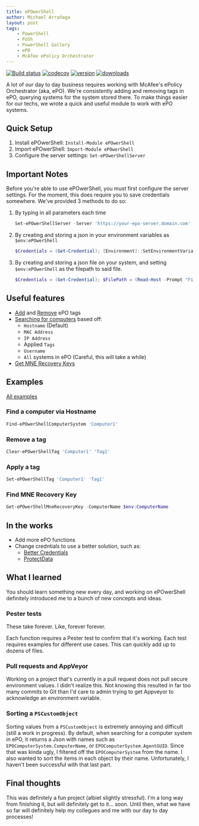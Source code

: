 ```yaml
---
title: ePOwerShell
author: Michael Arrañaga
layout: post
tags:
    - PowerShell
    - PoSh
    - PowerShell Gallery
    - ePO
    - McAfee ePolicy Orchestrator
---
```


[![Build status](https://ci.appveyor.com/api/projects/status/t3kx0sy41ouw7cry?svg=true)](https://ci.appveyor.com/project/UNT-CAS/ePOwerShell)
[![codecov](https://codecov.io/gh/UNT-CAS/ePOwerShell/branch/master/graph/badge.svg)](https://codecov.io/gh/UNT-CAS/ePOwerShell)
[![version](https://img.shields.io/powershellgallery/v/ePOwerShell.svg)](https://www.powershellgallery.com/packages/ePOwerShell)
[![downloads](https://img.shields.io/powershellgallery/dt/ePOwerShell.svg?label=downloads)](https://www.powershellgallery.com/packages/ePOwerShell)

A lot of our day to day business requires working with McAfee's ePolicy Orchestrator (aka, ePO). We're consistently adding and removing tags in ePO, querying systems for the system stored there. To make things easier for our techs, we wrote a quick and useful module to work with ePO systems.

## Quick Setup

1. Install ePOwerShell: `Install-Module ePOwerShell`
2. Import ePOwerShell: `Import-Module ePOwerShell`
3. Configure the server settings: `Set-ePOwerShellServer`

## Important Notes

Before you're able to use ePOwerShell, you must first configure the server settings. For the moment, this does require you to save credentials somewhere. We've provided 3 methods to do so:

1. By typing in all parameters each time

    ```powershell
    Set-ePOwerShellServer -Server 'https://your-epo-server.domain.com' -Port 1234 -Credentials (Get-Credential)
    ```

2. By creating and storing a json in your environment variables as `$env:ePOwerShell`

    ```powershell
    $Credentials = (Get-Credential); [Environment]::SetEnvironmentVariable("ePOwerShell", (@{Server = (Read-Host -Prompt "Server");Port = (Read-Host -Prompt "Port");Username = $Credentials.Username;Password = ($Credentials.Password | ConvertFrom-SecureString);} | ConvertTo-Json -Compress), "User")
    ```

3. By creating and storing a json file on your system, and setting `$env:ePOwerShell` as the filepath to said file.

    ```powershell
    $Credentials = (Get-Credential); $FilePath = (Read-Host -Prompt "Filepath"); @{Server = (Read-Host -Prompt "Server");Port = (Read-Host -Prompt "Port");Username = $Credentials.Username;Password = ($Credentials.Password | ConvertFrom-SecureString);} | ConvertTo-Json | Out-File $FilePath; [Environment]::SetEnvironmentVariable("ePOwerShell", $FilePath, "User")
    ```

## Useful features

* [Add](https://github.com/UNT-CAS/ePOwerShell/blob/master/ePOwerShell/Public/Set-ePOwerShellTag.ps1) and [Remove](https://github.com/UNT-CAS/ePOwerShell/blob/master/ePOwerShell/Public/Clear-ePOwerShellTag.ps1) ePO tags
* [Searching for computers](https://github.com/UNT-CAS/ePOwerShell/blob/master/ePOwerShell/Public/Find-ePOwerShellComputerSystem.ps1) based off:
    * `Hostname` (Default)
    * `MAC Address`
    * `IP Address`
    * Applied `Tags`
    * `Username`
    * `All` systems in ePO (Careful, this will take a while)
* [Get MNE Recovery Keys](https://github.com/UNT-CAS/ePOwerShell/blob/master/ePOwerShell/Public/Get-ePOwerShellMneRecoveryKey.ps1)

## Examples

[All examples](https://github.com/UNT-CAS/ePOwerShell/tree/master/Examples)

### Find a computer via Hostname

```powershell
Find-ePOwerShellComputerSystem 'Computer1'
```

### Remove a tag

```powershell
Clear-ePOwerShellTag 'Computer1' 'Tag1'
```

### Apply a tag

```powershell
Set-ePOwerShellTag 'Computer1' 'Tag1'
```

### Find MNE Recovery Key

```powershell
Get-ePOwerShellMneRecoveryKey -ComputerName $env:ComputerName
```

## In the works

* Add more ePO functions
* Change credntials to use a better solution, such as:
    * [Better Credentials](https://github.com/Jaykul/BetterCredentials)
    * [ProtectData](https://github.com/dlwyatt/ProtectedData)

## What I learned

You should learn something new every day, and working on ePOwerShell definitely introduced me to a bunch of new concepts and ideas.

### Pester tests

These take forever. Like, forever forever.

Each function requires a Pester test to confirm that it's working. Each test requires examples for different use cases. This can quickly add up to dozens of files.

### Pull requests and AppVeyor

Working on a project that's currently in a pull request does not pull secure environment values. I didn't realize this. Not knowing this resulted in far too many commits to Git than I'd care to admin trying to get Appveyor to acknowledge an environment variable. 

### Sorting a `PSCustomObject`

Sorting values from a `PSCustomObject` is extremely annoying and difficult (still a work in progress). By default, when searching for a computer system in ePO, it returns a Json with names such as `EPOComputerSystem.ComputerName`, or `EPOComputerSystem.AgentGUID`. Since that was kinda ugly, I filtered off the `EPOComputerSystem` from the name. I also wanted to sort the items in each object by their name. Unfortunately, I haven't been successful with that last part.

## Final thoughts

This was definitely a fun project (albiet slightly stressful). I'm a long way from finishing it, but will definitely get to it... soon. Until then, what we have so far will definitely help my collegues and me with our day to day processes!
